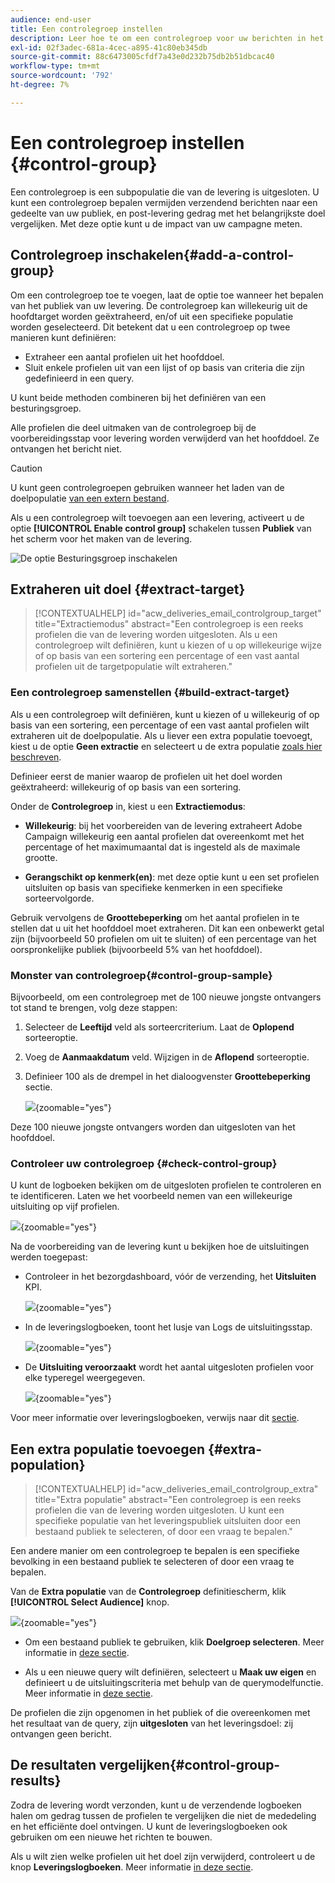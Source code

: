 ```yaml
---
audience: end-user
title: Een controlegroep instellen
description: Leer hoe te om een controlegroep voor uw berichten in het gebruikersinterface van het Web van de Campagne te plaatsen
exl-id: 02f3adec-681a-4cec-a895-41c80eb345db
source-git-commit: 88c6473005cfdf7a43e0d232b75db2b51dbcac40
workflow-type: tm+mt
source-wordcount: '792'
ht-degree: 7%

---
```


# Een controlegroep instellen {#control-group}

Een controlegroep is een subpopulatie die van de levering is uitgesloten. U kunt een controlegroep bepalen vermijden verzendend berichten naar een gedeelte van uw publiek, en post-levering gedrag met het belangrijkste doel vergelijken. Met deze optie kunt u de impact van uw campagne meten.

## Controlegroep inschakelen{#add-a-control-group}

Om een controlegroep toe te voegen, laat de optie toe wanneer het bepalen van het publiek van uw levering. De controlegroep kan willekeurig uit de hoofdtarget worden geëxtraheerd, en/of uit een specifieke populatie worden geselecteerd. Dit betekent dat u een controlegroep op twee manieren kunt definiëren:

* Extraheer een aantal profielen uit het hoofddoel.
* Sluit enkele profielen uit van een lijst of op basis van criteria die zijn gedefinieerd in een query.

U kunt beide methoden combineren bij het definiëren van een besturingsgroep.

Alle profielen die deel uitmaken van de controlegroep bij de voorbereidingsstap voor levering worden verwijderd van het hoofddoel. Ze ontvangen het bericht niet.

>[!CAUTION]
>
>U kunt geen controlegroepen gebruiken wanneer het laden van de doelpopulatie [van een extern bestand](file-audience.md).

Als u een controlegroep wilt toevoegen aan een levering, activeert u de optie **[!UICONTROL Enable control group]** schakelen tussen **Publiek** van het scherm voor het maken van de levering.

![De optie Besturingsgroep inschakelen](assets/control-group1.png)


## Extraheren uit doel {#extract-target}

>[!CONTEXTUALHELP]
>id="acw_deliveries_email_controlgroup_target"
>title="Extractiemodus"
>abstract="Een controlegroep is een reeks profielen die van de levering worden uitgesloten. Als u een controlegroep wilt definiëren, kunt u kiezen of u op willekeurige wijze of op basis van een sortering een percentage of een vast aantal profielen uit de targetpopulatie wilt extraheren."


### Een controlegroep samenstellen {#build-extract-target}

Als u een controlegroep wilt definiëren, kunt u kiezen of u willekeurig of op basis van een sortering, een percentage of een vast aantal profielen wilt extraheren uit de doelpopulatie. Als u liever een extra populatie toevoegt, kiest u de optie **Geen extractie** en selecteert u de extra populatie [zoals hier beschreven](#extra-population).

Definieer eerst de manier waarop de profielen uit het doel worden geëxtraheerd: willekeurig of op basis van een sortering.

Onder de **Controlegroep** in, kiest u een **Extractiemodus**:

* **Willekeurig**: bij het voorbereiden van de levering extraheert Adobe Campaign willekeurig een aantal profielen dat overeenkomt met het percentage of het maximumaantal dat is ingesteld als de maximale grootte.

* **Gerangschikt op kenmerk(en)**: met deze optie kunt u een set profielen uitsluiten op basis van specifieke kenmerken in een specifieke sorteervolgorde.


Gebruik vervolgens de **Groottebeperking** om het aantal profielen in te stellen dat u uit het hoofddoel moet extraheren. Dit kan een onbewerkt getal zijn (bijvoorbeeld 50 profielen om uit te sluiten) of een percentage van het oorspronkelijke publiek (bijvoorbeeld 5% van het hoofddoel).


### Monster van controlegroep{#control-group-sample}

Bijvoorbeeld, om een controlegroep met de 100 nieuwe jongste ontvangers tot stand te brengen, volg deze stappen:

1. Selecteer de **Leeftijd** veld als sorteercriterium. Laat de **Oplopend** sorteeroptie.
1. Voeg de **Aanmaakdatum** veld. Wijzigen in de **Aflopend** sorteeroptie.
1. Definieer 100 als de drempel in het dialoogvenster **Groottebeperking** sectie.

   ![](assets/control-group2.png){zoomable=&quot;yes&quot;}

Deze 100 nieuwe jongste ontvangers worden dan uitgesloten van het hoofddoel.

### Controleer uw controlegroep {#check-control-group}

U kunt de logboeken bekijken om de uitgesloten profielen te controleren en te identificeren. Laten we het voorbeeld nemen van een willekeurige uitsluiting op vijf profielen.

![](assets/control-group4.png){zoomable=&quot;yes&quot;}

Na de voorbereiding van de levering kunt u bekijken hoe de uitsluitingen werden toegepast:

* Controleer in het bezorgdashboard, vóór de verzending, het **Uitsluiten** KPI.

  ![](assets/control-group5.png){zoomable=&quot;yes&quot;}

* In de leveringslogboeken, toont het lusje van Logs de uitsluitingsstap.

  ![](assets/control-group-sample-logs.png){zoomable=&quot;yes&quot;}
<!--

 * The **Exclusion logs** tab displays each profile and the related exclusion **Reason**.

    ![](assets/control-group6.png){zoomable="yes"}
-->

* De **Uitsluiting veroorzaakt** wordt het aantal uitgesloten profielen voor elke typeregel weergegeven.

  ![](assets/control-group7.png){zoomable=&quot;yes&quot;}

Voor meer informatie over leveringslogboeken, verwijs naar dit [sectie](../monitor/delivery-logs.md).

## Een extra populatie toevoegen {#extra-population}

>[!CONTEXTUALHELP]
>id="acw_deliveries_email_controlgroup_extra"
>title="Extra populatie"
>abstract="Een controlegroep is een reeks profielen die van de levering worden uitgesloten. U kunt een specifieke populatie van het leveringspubliek uitsluiten door een bestaand publiek te selecteren, of door een vraag te bepalen."

Een andere manier om een controlegroep te bepalen is een specifieke bevolking in een bestaand publiek te selecteren of door een vraag te bepalen.

Van de **Extra populatie** van de **Controlegroep** definitiescherm, klik **[!UICONTROL Select Audience]** knop.

![](assets/control-group3.png){zoomable=&quot;yes&quot;}

* Om een bestaand publiek te gebruiken, klik **Doelgroep selecteren**. Meer informatie in [deze sectie](add-audience.md).

* Als u een nieuwe query wilt definiëren, selecteert u **Maak uw eigen** en definieert u de uitsluitingscriteria met behulp van de querymodelfunctie. Meer informatie in [deze sectie](../query/query-modeler-overview.md).

De profielen die zijn opgenomen in het publiek of die overeenkomen met het resultaat van de query, zijn **uitgesloten** van het leveringsdoel: zij ontvangen geen bericht.

## De resultaten vergelijken{#control-group-results}

Zodra de levering wordt verzonden, kunt u de verzendende logboeken halen om gedrag tussen de profielen te vergelijken die niet de mededeling en het efficiënte doel ontvingen. U kunt de leveringslogboeken ook gebruiken om een nieuwe het richten te bouwen.

Als u wilt zien welke profielen uit het doel zijn verwijderd, controleert u de knop **Leveringslogboeken**. Meer informatie [in deze sectie](#check-control-group).


